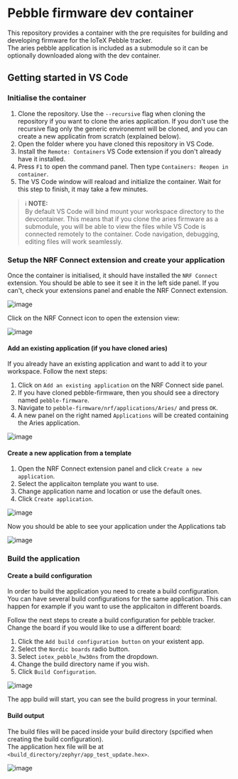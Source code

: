 # Pebble firmware dev container

This repository provides a container with the pre requisites for building and developing firmware for the IoTeX Pebble tracker.  
The aries pebble application is included as a submodule so it can be optionally downloaded along with the dev container.   

## Getting started in VS Code

### Initialise the container

1. Clone the repository. Use the `--recursive` flag when cloning the repository if you want to clone the aries application.  If you don't use the recursive flag only the generic environemnt will be cloned, and you can create a new applicatin from scratch (explained below).  
2. Open the folder where you have cloned this repository in VS Code.  
3. Install the `Remote: Containers` VS Code extension if you don't already have it installed.  
4. Press `F1` to open the command panel. Then type `Containers: Reopen in container`.  
5. The VS Code window will reaload and initialize the container. Wait for this step to finish, it may take a few minutes.  

> :information_source: **NOTE:**  
By default VS Code will bind mount your workspace directory to the devcontainer. This means that if you clone the aries firmware as a submodule, you will be able to view the files while VS Code is connected remotely to the container. Code navigation, debugging, editing files will work seamlessly.  

### Setup the NRF Connect extension and create your application

Once the container is initialised, it should have installed the `NRF Connect` extension. 
You should be able to see it see it in the left side panel. If you can't, check your extensions panel and enable the NRF Connect extension.  

![image](https://user-images.githubusercontent.com/82106612/178300632-44cab4fa-9484-4872-90a4-c91e5ef3fc04.png)  

Click on the NRF Connect icon to open the extension view:  

![image](https://user-images.githubusercontent.com/82106612/178300755-517ebc3b-a556-41e8-a76e-a172d7bf3c3a.png)


#### Add an existing application (if you have cloned aries)

If you already have an existing application and want to add it to your workspace. Follow the next steps:  
1. Click on `Add an existing application` on the NRF Connect side panel.  
2. If you have cloned pebble-firmware, then you should see a directory named `pebble-firmware`.  
3. Navigate to `pebble-firmware/nrf/applications/Aries/` and press `OK`.  
4. A new panel on the right named `Applications` will be created containing the Aries application.  

![image](https://user-images.githubusercontent.com/82106612/178300912-92ad4a47-e78f-4528-923d-7e122eb39706.png)


#### Create a new application from a template

1. Open the NRF Connect extension panel and click `Create a new application`.  
2. Select the applicaiton template you want to use.  
3. Change application name and location or use the default ones.  
4. Click `Create application`.  

![image](https://user-images.githubusercontent.com/82106612/178301566-bcd153b6-79a1-4199-a266-2b2ad5513ea9.png)

Now you should be able to see your application under the Applications tab

![image](https://user-images.githubusercontent.com/82106612/178301635-5ceaae76-a16c-4c40-819c-6957c98b6e1e.png)


### Build the application

#### Create a build configuration

In order to build the application you need to create a build configuration.  
You can have several build configurations for the same application. This can happen for example if you want to use the applicaiton in different boards.  

Follow the next steps to create a build configuration for pebble tracker. Change the board if you would like to use a different board:  
1. Click the `Add build configuration button` on your existent app.  
2. Select the `Nordic boards` radio button.  
3. Select `iotex_pebble_hw30ns` from the dropdown.  
4. Change the build directory name if you wish.  
5. Click `Build Configuration`.  

![image](https://user-images.githubusercontent.com/82106612/178301753-21383cc0-41f6-4083-9212-7ab55dfe7cb5.png)


The app build will start, you can see the build progress in your terminal.  

#### Build output

The build files will be paced inside your build directory (spcified when creating the build configuration).  
The application hex file will be at `<build_directory/zephyr/app_test_update.hex>`.  

![image](https://user-images.githubusercontent.com/82106612/178304048-c5a92efd-acbb-406d-a775-0071ee436fb2.png)

